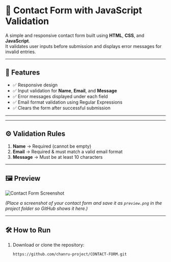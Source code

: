 # 📩 Contact Form with JavaScript Validation

A simple and responsive contact form built using **HTML**, **CSS**, and **JavaScript**.  
It validates user inputs before submission and displays error messages for invalid entries.

---

## 🚀 Features
- ✅ Responsive design  
- ✅ Input validation for **Name**, **Email**, and **Message**  
- ✅ Error messages displayed under each field  
- ✅ Email format validation using Regular Expressions  
- ✅ Clears the form after successful submission  

---

---

## ⚙️ Validation Rules
1. **Name** → Required (cannot be empty)  
2. **Email** → Required & must match a valid email format  
3. **Message** → Must be at least 10 characters  

---

## 🖼 Preview
![Contact Form Screenshot](preview.png)

*(Place a screenshot of your contact form and save it as `preview.png` in the project folder so GitHub shows it here.)*

---

## 🛠 How to Run
1. Download or clone the repository:
   ```bash
   https://github.com/chanru-project/CONTACT-FORM.git
